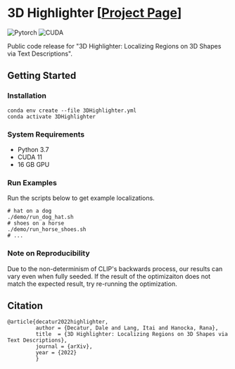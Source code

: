 # 3D Highlighter [[Project Page](https://threedle.github.io/3DHighlighter/)]
<!-- [![arXiv](https://img.shields.io/badge/arXiv-3DHighlighter-b31b1b.svg)](https://arxiv.org/abs/2112.03221) -->
![Pytorch](https://img.shields.io/badge/PyTorch->=1.12.1-Red?logo=pytorch)
![CUDA](https://img.shields.io/badge/CUDA->=11.3.1-Red?logo=CUDA)


Public code release for "3D Highlighter: Localizing Regions on 3D Shapes via Text Descriptions".

## Getting Started
### Installation

```
conda env create --file 3DHighlighter.yml
conda activate 3DHighlighter
```

### System Requirements
- Python 3.7
- CUDA 11
- 16 GB GPU

### Run Examples
Run the scripts below to get example localizations.
```
# hat on a dog
./demo/run_dog_hat.sh
# shoes on a horse
./demo/run_horse_shoes.sh
# ...
```

### Note on Reproducibility
Due to the non-determinism of CLIP's backwards process, our results can vary even when fully seeded.
If the result of the optimizaiton does not match the expected result, try re-running the optimization.

## Citation
```
@article{decatur2022highlighter,
         author = {Decatur, Dale and Lang, Itai and Hanocka, Rana},
         title  = {3D Highlighter: Localizing Regions on 3D Shapes via Text Descriptions},
         journal = {arXiv},
         year = {2022}
         }
```